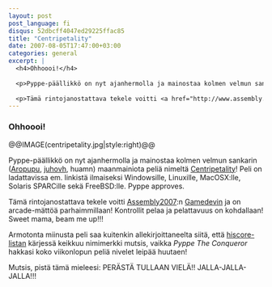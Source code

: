 ```yaml
---
layout: post
post_language: fi
disqus: 52dbcff4047ed29225ffac85
title: "Centripetality"
date: 2007-08-05T17:47:00+03:00
categories: general
excerpt: |
  <h4>Ohhoooi!</h4>
  
  <p>Pyppe-päällikkö on nyt ajanhermolla ja mainostaa kolmen velmun sankarin (<a href="http://aropupu.fi">Aropupu</a>, <a href="http://juho.vaha-herttua.fi/">juhovh</a>, huamn) maanmainiota peliä nimeltä <a href="http://aropupu.fi/centri/">Centripetality</a>! Peli on ladattavissa em. linkistä ilmaiseksi Windowsille, Linuxille, MacOSX:lle, Solaris SPARCille sekä FreeBSD:lle. Pyppe approves.</p>
  
  <p>Tämä rintojanostattava tekele voitti <a href="http://www.assembly.org/summer07">Assembly2007</a>:n <a href="http://www.assembly.org/summer07/compos/realtime/gamedev">Gamedevin</a> ja on arcade-mättöä parhaimmillaan! Kontrollit pelaa ja pelattavuus on kohdallaan! Sweet mama, beam me up!!!</p>
---
```

<h3>Ohhoooi!</h3>

@@IMAGE(centripetality.jpg|style:right)@@

<p>Pyppe-päällikkö on nyt ajanhermolla ja mainostaa kolmen velmun sankarin (<a href="http://aropupu.fi">Aropupu</a>, <a href="http://juho.vaha-herttua.fi/">juhovh</a>, huamn) maanmainiota peliä nimeltä <a href="http://aropupu.fi/centri/">Centripetality</a>! Peli on ladattavissa em. linkistä ilmaiseksi Windowsille, Linuxille, MacOSX:lle, Solaris SPARCille sekä FreeBSD:lle. Pyppe approves.</p>

<p>Tämä rintojanostattava tekele voitti <a href="http://www.assembly.org/summer07">Assembly2007</a>:n <a href="http://www.assembly.org/summer07/compos/realtime/gamedev">Gamedevin</a> ja on arcade-mättöä parhaimmillaan! Kontrollit pelaa ja pelattavuus on kohdallaan! Sweet mama, beam me up!!!</p>

<p>Armotonta miinusta peli saa kuitenkin allekirjoittaneelta siitä, että <a href="http://aropupu.fi/centri/">hiscore-listan</a> kärjessä keikkuu nimimerkki mutsis, vaikka <em>Pyppe The Conqueror</em> hakkasi koko viikonlopun peliä nivelet leipää huutaen!</p>

<p>Mutsis, pistä tämä mieleesi: PERÄSTÄ TULLAAN VIELÄ!! JALLA-JALLA-JALLA!!!</p>